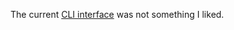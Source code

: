 The current [CLI interface](https://raw.githubusercontent.com/vast-ai/vast-python/master/vast.py) was not something I liked.


